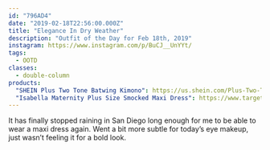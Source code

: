 ```yaml
---
id: "796AD4"
date: "2019-02-18T22:56:00.000Z"
title: "Elegance In Dry Weather"
description: "Outfit of the Day for Feb 18th, 2019"
instagram: https://www.instagram.com/p/BuCJ__UnYYt/
tags:
  - OOTD
classes:
  - double-column
products:
  "SHEIN Plus Two Tone Batwing Kimono": https://us.shein.com/Plus-Two-Tone-Batwing-Kimono-p-536991-cat-2050.html
  "Isabella Maternity Plus Size Smocked Maxi Dress": https://www.target.com/p/maternity-plus-size-smocked-maxi-dress-isabel-maternity-by-ingrid-isabel-153-black/-/A-53417205
---
```

It has finally stopped raining in San Diego long enough for me to be able to wear a maxi dress again. Went a bit more subtle for today’s eye makeup, just wasn’t feeling it for a bold look.
